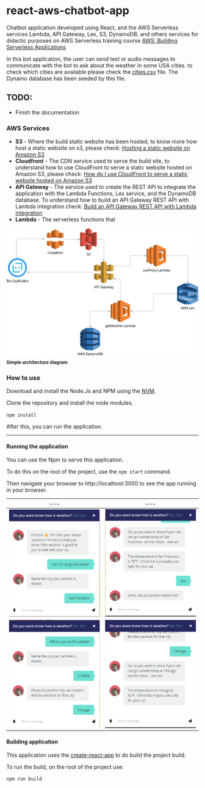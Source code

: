 # react-aws-chatbot-app

Chatbot application developed using React, and the AWS Serverless services Lambda, API Gateway, Lex, S3, DynamoDB, 
and others services for didactic purposes on AWS Serverless training 
course [AWS: Building Serverless Applications](https://www.coursera.org/learn/aws-fundamentals-building-serverless-applications)

In this bot application, the user can send text or audio messages to communicate with the bot to ask about the weather in
some USA cities. to check which cities are available please check the [cities.csv](aws/dynamodb/cities.csv) file. 
The Dynamo database has been seeded by this file.

## TODO:
 - Finish the documentation

### AWS Services

- **S3** - Where the build static website has been hosted, to know more how host a static website on s3, please check:
[Hosting a static website on Amazon S3](https://docs.aws.amazon.com/AmazonS3/latest/dev/WebsiteHosting.html)
- **Cloudfront** - The CDN service used to serve the build site, to understand how to use CloudFront to serve a static 
website hosted on Amazon S3, please check: 
[How do I use CloudFront to serve a static website hosted on Amazon S3](https://aws.amazon.com/premiumsupport/knowledge-center/cloudfront-serve-static-website/)
- **API Gateway** - The service used to create the REST API to integrate the application with the Lambda Functions, Lex service, and the
DynamoDB database. To understand how to build an API Gateway REST API with Lambda integration check: 
[Build an API Gateway REST API with Lambda integration](https://docs.aws.amazon.com/apigateway/latest/developerguide/getting-started-with-lambda-integration.html)
- **Lambda** - The serverless functions that 

![](docs/images/architecture.png)<br/>
<sub>**Simple architecture diagram**</sub>



### How to use

Download and install the Node.Js and NPM using the [NVM](https://github.com/creationix/nvm).

Clone the repository and install the node modules.

`npm install`

After this, you can run the application.

***

#### Running the application

You can use the Npm to serve this application.

To do this on the root of the project, use the `npm start` command.

Then navigate your browser to http://localhost:3000 to see the app running in your browser.

---                   |  ---
:-------------------------:|:-------------------------:
![](docs/images/tombot-1.png)| ![](docs/images/tombot-2.png)
![](docs/images/tombot-3.png)| ![](docs/images/tombot-4.png)


#### Building application

This application uses the [create-react-app](https://create-react-app.dev/docs/getting-started/) to do build the project 
build.


To run the build, on the root of the project use:

    npm run build




